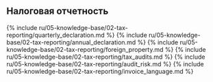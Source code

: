 ## Налоговая отчетность

{% include ru/05-knowledge-base/02-tax-reporting/quarterly_declaration.md %}
{% include ru/05-knowledge-base/02-tax-reporting/annual_declaration.md %}
{% include ru/05-knowledge-base/02-tax-reporting/foreign_property.md %}
{% include ru/05-knowledge-base/02-tax-reporting/tax_audits.md %}
{% include ru/05-knowledge-base/02-tax-reporting/audit_risk.md %}
{% include ru/05-knowledge-base/02-tax-reporting/invoice_language.md %}
